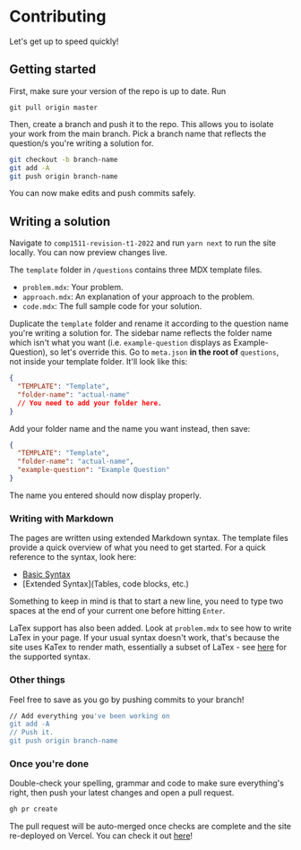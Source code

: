 # Contributing

Let's get up to speed quickly!

## Getting started

First, make sure your version of the repo is up to date. Run

```
git pull origin master
```

Then, create a branch and push it to the repo. This allows you to isolate your work from the main branch. Pick a branch name that reflects the question/s you're writing a solution for.

```bash
git checkout -b branch-name
git add -A
git push origin branch-name
```

You can now make edits and push commits safely.

## Writing a solution

Navigate to `comp1511-revision-t1-2022` and run `yarn next` to run the site locally. You can now preview changes live.

The `template` folder in `/questions` contains three MDX template files.

- `problem.mdx`: Your problem.
- `approach.mdx`: An explanation of your approach to the problem.
- `code.mdx`: The full sample code for your solution.

Duplicate the `template` folder and rename it according to the question name you're writing a solution for. The sidebar name reflects the folder name which isn't what you want (i.e. `example-question` displays as Example-Question), so let's override this. Go to `meta.json` **in the root of** `questions`, not inside your template folder. It'll look like this:

```json
{
  "TEMPLATE": "Template",
  "folder-name": "actual-name"
  // You need to add your folder here.
}
```

Add your folder name and the name you want instead, then save:

```json
{
  "TEMPLATE": "Template",
  "folder-name": "actual-name",
  "example-question": "Example Question"
}
```

The name you entered should now display properly.

### Writing with Markdown

The pages are written using extended Markdown syntax. The template files provide a quick overview of what you need to get started. For a quick reference to the syntax, look here:

- [Basic Syntax](https://www.markdownguide.org/basic-syntax/)
- [Extended Syntax](Tables, code blocks, etc.)

Something to keep in mind is that to start a new line, you need to type two spaces at the end of your current one before hitting `Enter`.

LaTex support has also been added. Look at `problem.mdx` to see how to write LaTex in your page. If your usual syntax doesn't work, that's because the site uses KaTex to render math, essentially a subset of LaTex - see [here](https://katex.org/docs/supported.html) for the supported syntax.

### Other things

Feel free to save as you go by pushing commits to your branch!

```bash
// Add everything you've been working on
git add -A
// Push it.
git push origin branch-name
```

### Once you're done

Double-check your spelling, grammar and code to make sure everything's right, then push your latest changes and open a pull request.

```bash
gh pr create
```

The pull request will be auto-merged once checks are complete and the site re-deployed on Vercel. You can check it out [here](https://comp1511-revision-t1-2022.vercel.app)!
